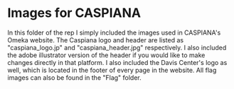 # Images for CASPIANA
In this folder of the rep I simply included the images used in CASPIANA's Omeka website. The Caspiana logo and header are listed as "caspiana_logo.jp" and "caspiana_header.jpg" respectively. I also included the adobe illustrator version of the header if you would like to make changes directly in that platform. I also included the Davis Center's logo as well, which is located in the footer of every page in the website. All flag images can also be found in the "Flag" folder. 
